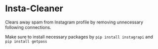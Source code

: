 # Insta-Cleaner

Clears away spam from Instagram profile by removing unnecessary following connections. 

Make sure to install necessary packages by `pip install instagrapi` and `pip install getpass` 
